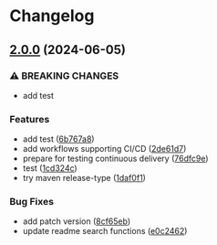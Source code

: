 # Changelog

## [2.0.0](https://github.com/martinalbert/buttercms-java/compare/v1.11.0...v2.0.0) (2024-06-05)


### ⚠ BREAKING CHANGES

* add test

### Features

* add test ([6b767a8](https://github.com/martinalbert/buttercms-java/commit/6b767a8e0e043da13bc88c9d824b9e2ee5031a62))
* add workflows supporting CI/CD ([2de61d7](https://github.com/martinalbert/buttercms-java/commit/2de61d7c2bd17bcf93f1263f312ffce6780b057e))
* prepare for testing continuous delivery ([76dfc9e](https://github.com/martinalbert/buttercms-java/commit/76dfc9ee8bdab5f32b83da93402290231dc131ae))
* test ([1cd324c](https://github.com/martinalbert/buttercms-java/commit/1cd324c670dacb0a6faf6bf85828f8741c6024b4))
* try maven release-type ([1daf0f1](https://github.com/martinalbert/buttercms-java/commit/1daf0f13d028025cb2cd4f86a6361978bc843c1b))


### Bug Fixes

* add patch version ([8cf65eb](https://github.com/martinalbert/buttercms-java/commit/8cf65eb408622298bd97b011e13cb51521ef6469))
* update readme search functions ([e0c2462](https://github.com/martinalbert/buttercms-java/commit/e0c24627da32f6b82d715095da3faa4e3b014fd5))
